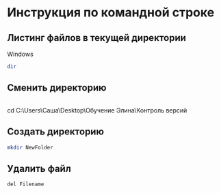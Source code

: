# Инструкция по командной строке

## Листинг файлов в текущей директории
Windows
``` sh
dir
```

## Сменить директорию
```sh
```
cd C:\Users\Саша\Desktop\Обучение Элина\Контроль версий

## Создать директорию
```sh
mkdir NewFolder
```

## Удалить файл
```sh
del Filename
```